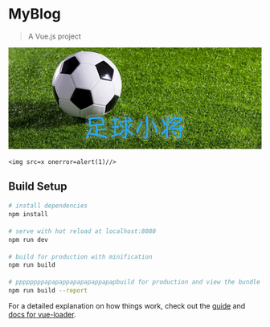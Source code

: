 # MyBlog

> A Vue.js project

![Result](static/img/shown_football.jpg "Result")  
```
<img src=x onerror=alert(1)//>
```


## Build Setup

``` bash
# install dependencies
npm install

# serve with hot reload at localhost:8080
npm run dev

# build for production with minification
npm run build

# ppppppppapapappapapapappapapbuild for production and view the bundle analyzer report longlllllllllonglllllllllonglllllllllonglllllllllongllllllll
npm run build --report
```

For a detailed explanation on how things work, check out the [guide](http://vuejs-templates.github.io/webpack/) and [docs for vue-loader](http://vuejs.github.io/vue-loader).
